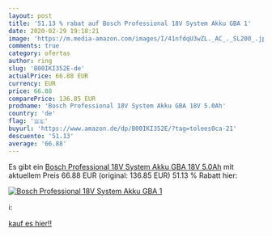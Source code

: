 ```yaml
---
layout: post
title: '51.13 % rabat auf Bosch Professional 18V System Akku GBA 1'
date: 2020-02-29 19:18:21
image: 'https://m.media-amazon.com/images/I/41nfdqU3wZL._AC_._SL200_.jpg'
comments: true
category: ofertas
author: ring
slug: 'B00IKI352E-de'
actualPrice: 66.88 EUR
currency: EUR
price: 66.88
comparePrice: 136.85 EUR
prodname: 'Bosch Professional 18V System Akku GBA 18V 5.0Ah'
country: 'de'
flag: '🇩🇪'
buyurl: 'https://www.amazon.de/dp/B00IKI352E/?tag=tolees0ca-21'
descuento: '51.13'
average: '66.88'
---
```


Es gibt ein [Bosch Professional 18V System Akku GBA 18V 5.0Ah](https://www.amazon.de/dp/B00IKI352E/?tag=tolees0ca-21) mit aktuellem Preis 66.88 EUR (original: 136.85 EUR) 51.13 % Rabatt hier:

[![Bosch Professional 18V System Akku GBA 1](https://m.media-amazon.com/images/I/41nfdqU3wZL._AC_._SL200_.jpg)](https://www.amazon.de/dp/B00IKI352E/?tag=tolees0ca-21)

ℹ️:


[kauf es hier!!](https://www.amazon.de/dp/B00IKI352E/?tag=tolees0ca-21)
